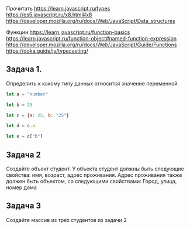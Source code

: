 Прочитать
https://learn.javascript.ru/types
https://es5.javascript.ru/x8.html#x8
https://developer.mozilla.org/ru/docs/Web/JavaScript/Data_structures

Функции
https://learn.javascript.ru/function-basics
https://learn.javascript.ru/function-object#named-function-expression
https://developer.mozilla.org/ru/docs/Web/JavaScript/Guide/Functions
https://doka.guide/js/typecasting/


## Задача 1.

Определить к какому типу данных относится значение переменной

```js
let a = "number"

let b = 25

let c = {a: 25, b: "25"}

let d = c.a

let e = c["b"]
```

## Задача 2

Создайте объект студент. У объекта студент должны быть следующие свойства: имя, возраст, адрес проживания.
Адрес проживания также должен быть объектом, со следующими свойствами: Город, улица, номер дома

## Задача 3

Создайте массив из трех студентов из задачи 2